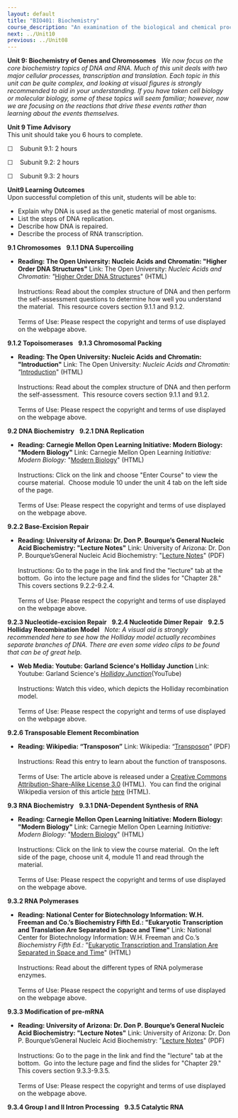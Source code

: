 ```yaml
---
layout: default
title: "BIO401: Biochemistry"
course_description: "An examination of the biological and chemical processes necessary to sustain life. Topics include: the structure and synthesis of amino acids and proteins, enzymatic activity, regulation and production of enzymes, the structure and function of carbohydrates, nucleic acids, and lipids, DNA, RNA, cellular metabolism, the biochemistry of genes and chromosomes, biochemical signaling, and laboratory techniques."
next: ../Unit10
previous: ../Unit08
---
```

**Unit 9: Biochemistry of Genes and Chromosomes** <span id="9"></span> 
*We now focus on the core biochemistry topics of DNA and RNA. Much of
this unit deals with two major cellular processes, transcription and
translation. Each topic in this unit can be quite complex, and looking
at visual figures is strongly recommended to aid in your understanding.
If you have taken cell biology or molecular biology, some of these
topics will seem familiar; however, now we are focusing on the reactions
that drive these events rather than learning about the events
themselves.*

**Unit 9 Time Advisory**  
This unit should take you 6 hours to complete.

☐    Subunit 9.1: 2 hours

☐    Subunit 9.2: 2 hours

☐    Subunit 9.3: 2 hours

**Unit9 Learning Outcomes**  
Upon successful completion of this unit, students will be able to:

-   Explain why DNA is used as the genetic material of most organisms.
-   List the steps of DNA replication.
-   Describe how DNA is repaired.
-   Describe the process of RNA transcription.

**9.1 Chromosomes** <span id="9.1"></span> 
**9.1.1 DNA Supercoiling** <span id="9.1.1"></span> 
-   **Reading: The Open University: Nucleic Acids and Chromatin: "Higher
    Order DNA Structures"**
    Link: The Open University: *Nucleic Acids and Chromatin: "*[Higher
    Order DNA
    Structures](http://openlearn.open.ac.uk/mod/oucontent/view.php?id=399315&section=1.3.2)"
    (HTML)  
        
     Instructions: Read about the complex structure of DNA and then
    perform the self-assessment questions to determine how well you
    understand the material.  This resource covers section 9.1.1 and
    9.1.2.  
        
     Terms of Use: Please respect the copyright and terms of use
    displayed on the webpage above.

**9.1.2 Topoisomerases** <span id="9.1.2"></span> 
**9.1.3 Chromosomal Packing** <span id="9.1.3"></span> 
-   **Reading: The Open University: Nucleic Acids and Chromatin:
    "Introduction"**
    Link: The Open University: *Nucleic Acids and Chromatin:
    "*[Introduction](http://openlearn.open.ac.uk/mod/oucontent/view.php?id=399315&section=1.7.1)"
    (HTML)  
        
     Instructions: Read about the complex structure of DNA and then
    perform the self-assessment.  This resource covers section 9.1.1 and
    9.1.2.  
        
     Terms of Use: Please respect the copyright and terms of use
    displayed on the webpage above.

**9.2 DNA Biochemistry** <span id="9.2"></span> 
**9.2.1 DNA Replication** <span id="9.2.1"></span> 
-   **Reading: Carnegie Mellon Open Learning Initiative: Modern Biology:
    "Modern Biology"**
    Link: Carnegie Mellon Open Learning *Initiative:* *Modern Biology:*
    "[Modern
    Biology](https://oli.web.cmu.edu/jcourse/workbook/activity/page?context=161a000880020ca601eda169883b76e4&view=frameset)"
    (HTML)  
        
     Instructions: Click on the link and choose "Enter Course" to view
    the course material.  Choose module 10 under the unit 4 tab on the
    left side of the page.  
        
     Terms of Use: Please respect the copyright and terms of use
    displayed on the webpage above.

**9.2.2 Base-Excision Repair** <span id="9.2.2"></span> 
-   **Reading: University of Arizona: Dr. Don P. Bourque’s General
    Nucleic Acid Biochemistry: "Lecture Notes"**
    Link: University of Arizona: Dr. Don P. Bourque’sGeneral Nucleic
    Acid Biochemistry: "[Lecture
    Notes](http://www.biochem.arizona.edu/classes/bioc461/index.html)"
    (PDF)  
        
     Instructions: Go to the page in the link and find the "lecture" tab
    at the bottom.  Go into the lecture page and find the slides for
    "Chapter 28." This covers sections 9.2.2-9.2.4.  
        
     Terms of Use: Please respect the copyright and terms of use
    displayed on the webpage above.

**9.2.3 Nucleotide-excision Repair** <span id="9.2.3"></span> 
**9.2.4 Nucleotide Dimer Repair** <span id="9.2.4"></span> 
**9.2.5 Holliday Recombination Model** <span id="9.2.5"></span> 
*Note: A visual aid is strongly recommended here to see how the Holliday
model actually recombines separate branches of DNA. There are even some
video clips to be found that can be of great help.*

-   **Web Media: Youtube: Garland Science's Holliday Junction**
    Link: Youtube: Garland Science's *[Holliday
    Junction](http://www.youtube.com/watch?v=SROcb5h1--w)*(YouTube)  
        
     Instructions: Watch this video, which depicts the Holliday
    recombination model.  
        
     Terms of Use: Please respect the copyright and terms of use
    displayed on the webpage above.

**9.2.6 Transposable Element Recombination** <span id="9.2.6"></span> 
-   **Reading: Wikipedia: “Transposon”**
    Link: Wikipedia:
    “[Transposon](https://resources.saylor.org/archived/wp-content/uploads/2012/02/BIO401_Wikipedia_Transposable-elements_2.7.2012.pdf)”
    (PDF)  
        
     Instructions: Read this entry to learn about the function of
    transposons.  
        
     Terms of Use: The article above is released under a [Creative
    Commons Attribution-Share-Alike License
    3.0](http://creativecommons.org/licenses/by-sa/3.0/) (HTML).  You
    can find the original Wikipedia version of this article
    [here](http://en.wikipedia.org/wiki/Transposon) (HTML).

**9.3 RNA Biochemistry** <span id="9.3"></span> 
**9.3.1 DNA-Dependent Synthesis of RNA** <span id="9.3.1"></span> 
-   **Reading: Carnegie Mellon Open Learning Initiative: Modern Biology:
    "Modern Biology"**
    Link: Carnegie Mellon Open Learning *Initiative:* *Modern Biology:*
    "[Modern
    Biology](https://oli.web.cmu.edu/jcourse/workbook/activity/page?context=161a000880020ca601eda169883b76e4&view=frameset)"
    (HTML)  
        
     Instructions: Click on the link to view the course material.  On
    the left side of the page, choose unit 4, module 11 and read through
    the material.  
        
     Terms of Use: Please respect the copyright and terms of use
    displayed on the webpage above.

**9.3.2 RNA Polymerases** <span id="9.3.2"></span> 
-   **Reading: National Center for Biotechnology Information: W.H.
    Freeman and Co.’s Biochemistry Fifth Ed.: "Eukaryotic Transcription
    and Translation Are Separated in Space and Time"**
    Link: National Center for Biotechnology Information: W.H. Freeman
    and Co.’s *Biochemistry Fifth Ed.:* "[Eukaryotic Transcription and
    Translation Are Separated in Space and
    Time](http://www.ncbi.nlm.nih.gov/bookshelf/br.fcgi?book=stryer&part=A3979#A3981)"
    (HTML)  
        
     Instructions: Read about the different types of RNA polymerase
    enzymes.  
        
     Terms of Use: Please respect the copyright and terms of use
    displayed on the webpage above.

**9.3.3 Modification of pre-mRNA** <span id="9.3.3"></span> 
-   **Reading: University of Arizona: Dr. Don P. Bourque’s General
    Nucleic Acid Biochemistry: "Lecture Notes"**
    Link: University of Arizona: Dr. Don P. Bourque’sGeneral Nucleic
    Acid Biochemistry: "[Lecture
    Notes](http://www.biochem.arizona.edu/classes/bioc461/index.html)"
    (PDF)  
        
     Instructions: Go to the page in the link and find the "lecture" tab
    at the bottom.  Go into the lecture page and find the slides for
    "Chapter 29."  This covers section 9.3.3-9.3.5.  
        
     Terms of Use: Please respect the copyright and terms of use
    displayed on the webpage above.

**9.3.4 Group I and II Intron Processing** <span id="9.3.4"></span> 
**9.3.5 Catalytic RNA** <span id="9.3.5"></span> 
